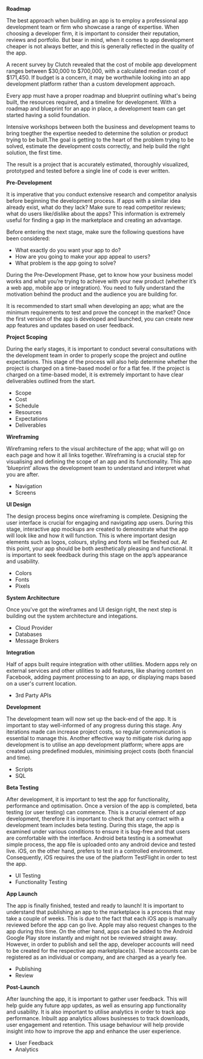 **Roadmap**

The best approach when building an app is to employ a professional app development team or firm who showcase a range of expertise. When choosing a developer firm, it is important to consider their reputation, reviews and portfolio. But bear in mind, when it comes to app development cheaper is not always better, and this is generally reflected in the quality of the app.

A recent survey by Clutch revealed that the cost of mobile app development ranges between $30,000 to $700,000, with a calculated median cost of $171,450. If budget is a concern, it may be worthwhile looking into an app development platform rather than a custom development approach.

Every app must have a proper roadmap and blueprint outlining what's being built, the resources required, and a timeline for development. With a roadmap and blueprint for an app in place, a development team can get started having a solid foundation.

Intensive workshops between both the business and development teams to bring toegther the expertise needed to determine the solution or product trying to be built.The goal is getting to the heart of the problem trying to be solved, estimate the development costs correctly, and help build the right solution, the first time.

The result is a project that is accurately estimated, thoroughly visualized, prototyped and tested before a single line of code is ever written.

**Pre-Development**

It is imperative that you conduct extensive research and competitor analysis before beginning the development process. If apps with a similar idea already exist, what do they lack? Make sure to read competitor reviews; what do users like/dislike about the apps? This information is extremely useful for finding a gap in the marketplace and creating an advantage.

Before entering the next stage, make sure the following questions have been considered:

- What exactly do you want your app to do?
- How are you going to make your app appeal to users?
- What problem is the app going to solve?

During the Pre-Development Phase, get to know how your business model works and what you’re trying to achieve with your new product (whether it’s a web app, mobile app or integration). You need to fully understand the motivation behind the product and the audience you are building for.

It is recommended to start small when developing an app; what are the minimum requirements to test and prove the concept in the market? Once the first version of the app is developed and launched, you can create new app features and updates based on user feedback.

**Project Scoping**

During the early stages, it is important to conduct several consultations with the development team in order to properly scope the project and outline expectations. This stage of the process will also help determine whether the project is charged on a time-based model or for a flat fee. If the project is charged on a time-based model, it is extremely important to have clear deliverables outlined from the start.

- Scope
- Cost
- Schedule
- Resources
- Expectations
- Deliverables

**Wireframing**

Wireframing refers to the visual architecture of the app; what will go on each page and how it all links together. Wireframing is a crucial step for visualising and defining the scope of an app and its functionality. This app ‘blueprint’ allows the development team to understand and interpret what you are after.

- Navigation
- Screens

**UI Design**

The design process begins once wireframing is complete. Designing the user interface is crucial for engaging and navigating app users. During this stage, interactive app mockups are created to demonstrate what the app will look like and how it will function. This is where important design elements such as logos, colours, styling and fonts will be fleshed out. At this point, your app should be both aesthetically pleasing and functional. It is important to seek feedback during this stage on the app’s appearance and usability.

- Colors
- Fonts
- Pixels

**System Architecture**

Once you've got the wireframes and UI design right, the next step is building out the system architecture and integations.

- Cloud Provider
- Databases
- Message Brokers

**Integration**

Half of apps built require integration with other utilities. Modern apps rely on external services and other utilities to add features, like sharing content on Facebook, adding payment processing to an app, or displaying maps based on a user's current location.

- 3rd Party APIs

**Development**

The development team will now set up the back-end of the app. It is important to stay well-informed of any progress during this stage. Any iterations made can increase project costs, so regular communication is essential to manage this. Another effective way to mitigate risk during app development is to utilise an app development platform; where apps are created using predefined modules, minimising project costs (both financial and time).

- Scripts
- SQL

**Beta Testing**

After development, it is important to test the app for functionality, performance and optimisation. Once a version of the app is completed, beta testing (or user testing) can commence. This is a crucial element of app development, therefore it is important to check that any contract with a development team includes beta testing. During this stage, the app is examined under various conditions to ensure it is bug-free and that users are comfortable with the interface. Android beta testing is a somewhat simple process, the app file is uploaded onto any android device and tested live. iOS, on the other hand, prefers to test in a controlled environment. Consequently, iOS requires the use of the platform TestFlight in order to test the app.

- UI Testing
- Functionality Testing

**App Launch**

The app is finally finished, tested and ready to launch! It is important to understand that publishing an app to the marketplace is a process that may take a couple of weeks. This is due to the fact that each iOS app is manually reviewed before the app can go live. Apple may also request changes to the app during this time. On the other hand, apps can be added to the Android Google Play store instantly and might not be reviewed straight away. However, in order to publish and sell the app, developer accounts will need to be created for the respective app marketplace(s). These accounts can be registered as an individual or company, and are charged as a yearly fee.

- Publishing
- Review

**Post-Launch**

After launching the app, it is important to gather user feedback. This will help guide any future app updates, as well as ensuring app functionality and usability. It is also important to utilise analytics in order to track app performance. Inbuilt app analytics allows businesses to track downloads, user engagement and retention. This usage behaviour will help provide insight into how to improve the app and enhance the user experience.

- User Feedback
- Analytics
